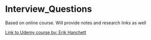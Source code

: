 # Interview_Questions
Based on online course. Will provide notes and research links as well

[Link to Udemy course by: Erik Hanchett ](https://www.udemy.com/course/100-front-end-interview-questions-challenge/learn/lecture/15007684#overview)
